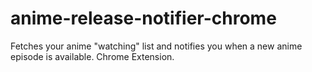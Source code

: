 # anime-release-notifier-chrome
Fetches your anime "watching" list and notifies you when a new anime episode is available. Chrome Extension.
